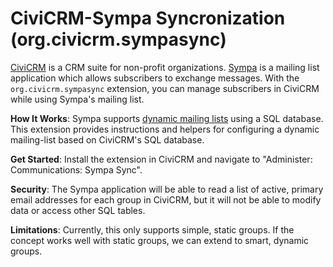 # CiviCRM-Sympa Syncronization (org.civicrm.sympasync)

[CiviCRM](https://civicrm.org/) is a CRM suite for non-profit organizations.
[Sympa](http://www.sympa.org/) is a mailing list application which allows
subscribers to exchange messages.  With the `org.civicrm.sympasync` extension,
you can manage subscribers in CiviCRM while using Sympa's mailing list.

**How It Works**: Sympa supports [dynamic mailing
lists](http://www.sympa.org/manual/managing-members) using a SQL database.
This extension provides instructions and helpers for configuring a dynamic
mailing-list based on CiviCRM's SQL database. 

**Get Started**: Install the extension in CiviCRM and navigate to
"Administer: Communications: Sympa Sync".

**Security**: The Sympa application will be able to read a list of
active, primary email addresses for each group in CiviCRM, but it will
not be able to modify data or access other SQL tables.

**Limitations**: Currently, this only supports simple, static groups.
If the concept works well with static groups, we can extend to smart,
dynamic groups.
